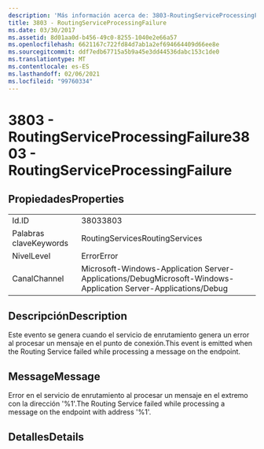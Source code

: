 ```yaml
---
description: 'Más información acerca de: 3803-RoutingServiceProcessingFailure'
title: 3803 - RoutingServiceProcessingFailure
ms.date: 03/30/2017
ms.assetid: 8d01aa0d-b456-49c0-8255-1040e2e66a57
ms.openlocfilehash: 6621167c722fd84d7ab1a2ef694664409d66ee8e
ms.sourcegitcommit: ddf7edb67715a5b9a45e3dd44536dabc153c1de0
ms.translationtype: MT
ms.contentlocale: es-ES
ms.lasthandoff: 02/06/2021
ms.locfileid: "99760334"
---
```

# <a name="3803---routingserviceprocessingfailure"></a><span data-ttu-id="bbb98-103">3803 - RoutingServiceProcessingFailure</span><span class="sxs-lookup"><span data-stu-id="bbb98-103">3803 - RoutingServiceProcessingFailure</span></span>

## <a name="properties"></a><span data-ttu-id="bbb98-104">Propiedades</span><span class="sxs-lookup"><span data-stu-id="bbb98-104">Properties</span></span>  
  
|||  
|-|-|  
|<span data-ttu-id="bbb98-105">Id.</span><span class="sxs-lookup"><span data-stu-id="bbb98-105">ID</span></span>|<span data-ttu-id="bbb98-106">3803</span><span class="sxs-lookup"><span data-stu-id="bbb98-106">3803</span></span>|  
|<span data-ttu-id="bbb98-107">Palabras clave</span><span class="sxs-lookup"><span data-stu-id="bbb98-107">Keywords</span></span>|<span data-ttu-id="bbb98-108">RoutingServices</span><span class="sxs-lookup"><span data-stu-id="bbb98-108">RoutingServices</span></span>|  
|<span data-ttu-id="bbb98-109">Nivel</span><span class="sxs-lookup"><span data-stu-id="bbb98-109">Level</span></span>|<span data-ttu-id="bbb98-110">Error</span><span class="sxs-lookup"><span data-stu-id="bbb98-110">Error</span></span>|  
|<span data-ttu-id="bbb98-111">Canal</span><span class="sxs-lookup"><span data-stu-id="bbb98-111">Channel</span></span>|<span data-ttu-id="bbb98-112">Microsoft-Windows-Application Server-Applications/Debug</span><span class="sxs-lookup"><span data-stu-id="bbb98-112">Microsoft-Windows-Application Server-Applications/Debug</span></span>|  
  
## <a name="description"></a><span data-ttu-id="bbb98-113">Descripción</span><span class="sxs-lookup"><span data-stu-id="bbb98-113">Description</span></span>  

 <span data-ttu-id="bbb98-114">Este evento se genera cuando el servicio de enrutamiento genera un error al procesar un mensaje en el punto de conexión.</span><span class="sxs-lookup"><span data-stu-id="bbb98-114">This event is emitted when the Routing Service failed while processing a message on the endpoint.</span></span>  
  
## <a name="message"></a><span data-ttu-id="bbb98-115">Message</span><span class="sxs-lookup"><span data-stu-id="bbb98-115">Message</span></span>  

 <span data-ttu-id="bbb98-116">Error en el servicio de enrutamiento al procesar un mensaje en el extremo con la dirección '%1'.</span><span class="sxs-lookup"><span data-stu-id="bbb98-116">The Routing Service failed while processing a message on the endpoint with address '%1'.</span></span>  
  
## <a name="details"></a><span data-ttu-id="bbb98-117">Detalles</span><span class="sxs-lookup"><span data-stu-id="bbb98-117">Details</span></span>

